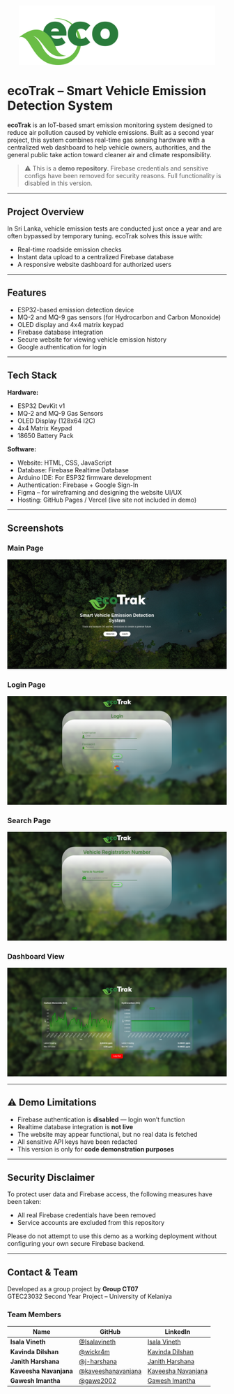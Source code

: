 <p align="center">
  <img src="Assets/logo.png" alt="EcoTrak_Logo" width="450" />
</p>

# ecoTrak – Smart Vehicle Emission Detection System

**ecoTrak** is an IoT-based smart emission monitoring system designed to reduce air pollution caused by vehicle emissions. Built as a second year project, this system combines real-time gas sensing hardware with a centralized web dashboard to help vehicle owners, authorities, and the general public take action toward cleaner air and climate responsibility.

> ⚠ This is a **demo repository**. Firebase credentials and sensitive configs have been removed for security reasons. Full functionality is disabled in this version.

---

##  Project Overview

In Sri Lanka, vehicle emission tests are conducted just once a year and are often bypassed by temporary tuning. ecoTrak solves this issue with:

- Real-time roadside emission checks
- Instant data upload to a centralized Firebase database
- A responsive website dashboard for authorized users

---

##  Features

- ESP32-based emission detection device
- MQ-2 and MQ-9 gas sensors (for Hydrocarbon and Carbon Monoxide)
- OLED display and 4x4 matrix keypad
- Firebase database integration
- Secure website for viewing vehicle emission history
- Google authentication for login

---

##  Tech Stack

**Hardware:**
- ESP32 DevKit v1
- MQ-2 and MQ-9 Gas Sensors
- OLED Display (128x64 I2C)
- 4x4 Matrix Keypad
- 18650 Battery Pack

**Software:**
- Website: HTML, CSS, JavaScript
- Database: Firebase Realtime Database
- Arduino IDE: For ESP32 firmware development
- Authentication: Firebase + Google Sign-In
- Figma – for wireframing and designing the website UI/UX
- Hosting: GitHub Pages / Vercel (live site not included in demo)

---

##  Screenshots

###  Main Page
![Device Setup](Assets/main-page.png)

###  Login Page
![Login Page](Assets/login-page.png)

###  Search Page
![Search_Page](Assets/search-page.png)

###  Dashboard View
![Dashboard](Assets/dashboard.png)

---

## ⚠ Demo Limitations

- Firebase authentication is **disabled** — login won’t function
- Realtime database integration is **not live**
- The website may appear functional, but no real data is fetched
- All sensitive API keys have been redacted
- This version is only for **code demonstration purposes**

---

##  Security Disclaimer

To protect user data and Firebase access, the following measures have been taken:

- All real Firebase credentials have been removed
- Service accounts are excluded from this repository

Please do not attempt to use this demo as a working deployment without configuring your own secure Firebase backend.

---

##  Contact & Team

Developed as a group project by **Group CT07**  
GTEC23032 Second Year Project – University of Kelaniya


###  Team Members

| Name               | GitHub                                  | LinkedIn                                |
|--------------------|------------------------------------------|------------------------------------------|
| **Isala Vineth**      | [@Isalavineth](https://github.com/Isalavineth)       | [Isala Vineth](https://www.linkedin.com/in/isala-vineth-174324351/)       |
| **Kavinda Dilshan**  | [@wickr4m](https://github.com/wickr4m)               | [Kavinda Dilshan](https://www.linkedin.com/in/kavinda-wickram/)               |
| **Janith Harshana**  | [@j-harshana](https://github.com/j-harshana)               | [Janith Harshana](https://www.linkedin.com/in/j-harshana/)               |
| **Kaveesha Navanjana**  | [@kaveeshanavanjana](https://github.com/kaveeshanavanjana)               | [Kaveesha Navanjana](https://www.linkedin.com/in/kaveesha-navanjana-501539292/)               |
| **Gawesh Imantha**  | [@gawe2002](https://github.com/gawe2002)               | [Gawesh Imantha](http://www.linkedin.com/in/gawesh-imantha-515591364)               |



